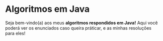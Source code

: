 # Algoritmos em Java
Seja bem-vindo(a) aos meus **algoritmos respondidos em Java!** Aqui você poderá ver os enunciados caso queira práticar, e as minhas resoluções para eles!
